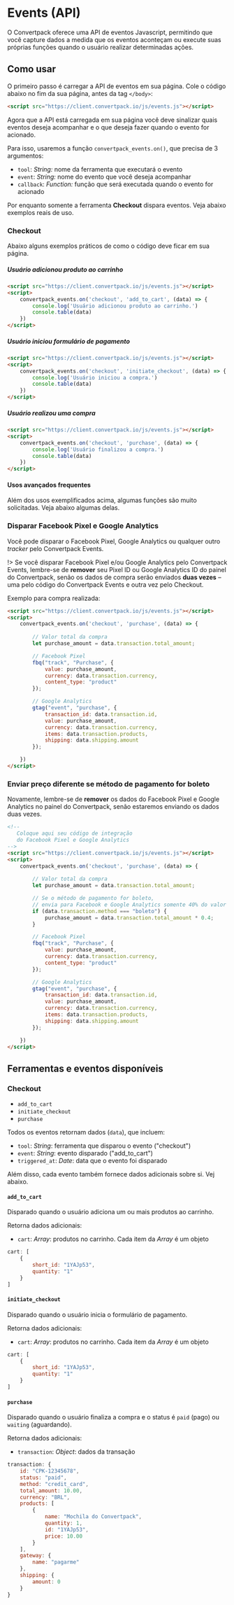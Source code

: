 # Events (API)

O Convertpack oferece uma API de eventos Javascript, permitindo que você capture dados
a medida que os eventos aconteçam ou execute suas próprias funções quando o usuário
realizar determinadas ações.

## Como usar

O primeiro passo é carregar a API de eventos em sua página. Cole o código abaixo no
fim da sua página, antes da tag `</body>`:

```html
<script src="https://client.convertpack.io/js/events.js"></script>
```

Agora que a API está carregada em sua página você deve sinalizar quais eventos deseja
acompanhar e o que deseja fazer quando o evento for acionado.

Para isso, usaremos a função `convertpack_events.on()`, que precisa de 3 argumentos:

- `tool`: _String:_ nome da ferramenta que executará o evento
- `event`: _String:_ nome do evento que você deseja acompanhar
- `callback`: _Function:_ função que será executada quando o evento for acionado

Por enquanto somente a ferramenta **Checkout** dispara eventos. Veja abaixo exemplos
reais de uso.


### Checkout

Abaixo alguns exemplos práticos de como o código deve ficar em sua página.

##### Usuário adicionou produto ao carrinho
```html
<script src="https://client.convertpack.io/js/events.js"></script>
<script>
    convertpack_events.on('checkout', 'add_to_cart', (data) => {
        console.log('Usuário adicionou produto ao carrinho.')
        console.table(data)
    })
</script>
```

##### Usuário iniciou formulário de pagamento
```html
<script src="https://client.convertpack.io/js/events.js"></script>
<script>
    convertpack_events.on('checkout', 'initiate_checkout', (data) => {
        console.log('Usuário iniciou a compra.')
        console.table(data)
    })
</script>
```

##### Usuário realizou uma compra
```html
<script src="https://client.convertpack.io/js/events.js"></script>
<script>
    convertpack_events.on('checkout', 'purchase', (data) => {
        console.log('Usuário finalizou a compra.')
        console.table(data)
    })
</script>
```

#### Usos avançados frequentes

Além dos usos exemplificados acima, algumas funções são muito solicitadas.
Veja abaixo algumas delas.

### Disparar Facebook Pixel e Google Analytics

Você pode disparar o Facebook Pixel, Google Analytics ou qualquer outro _tracker_ 
pelo Convertpack Events.

!> Se você disparar Facebook Pixel e/ou Google Analytics pelo Convertpack Events, lembre-se de **remover** seu Pixel ID ou Google Analytics ID do painel do Convertpack, senão os dados de compra serão enviados **duas vezes** – uma pelo código do Convertpack Events e outra vez pelo Checkout.

Exemplo para compra realizada:

```html
<script src="https://client.convertpack.io/js/events.js"></script>
<script>
    convertpack_events.on('checkout', 'purchase', (data) => {
        
        // Valor total da compra
        let purchase_amount = data.transaction.total_amount;

        // Facebook Pixel
        fbq("track", "Purchase", {
            value: purchase_amount,
            currency: data.transaction.currency,
            content_type: "product"
        });

        // Google Analytics
        gtag("event", "purchase", {
            transaction_id: data.transaction.id,
            value: purchase_amount,
            currency: data.transaction.currency,
            items: data.transaction.products,
            shipping: data.shipping.amount
        });

    })
</script>
```


### Enviar preço diferente se método de pagamento for boleto

Novamente, lembre-se de **remover** os dados do Facebook Pixel e Google Analytics 
no painel do Convertpack, senão estaremos enviando os dados duas vezes.

```html
<!--
   Coloque aqui seu código de integração
   do Facebook Pixel e Google Analytics
-->
<script src="https://client.convertpack.io/js/events.js"></script>
<script>
    convertpack_events.on('checkout', 'purchase', (data) => {
        
        // Valor total da compra
        let purchase_amount = data.transaction.total_amount;

        // Se o método de pagamento for boleto,
        // envia para Facebook e Google Analytics somente 40% do valor total
        if (data.transaction.method === "boleto") {
            purchase_amount = data.transaction.total_amount * 0.4;
        }

        // Facebook Pixel
        fbq("track", "Purchase", {
            value: purchase_amount,
            currency: data.transaction.currency,
            content_type: "product"
        });

        // Google Analytics
        gtag("event", "purchase", {
            transaction_id: data.transaction.id,
            value: purchase_amount,
            currency: data.transaction.currency,
            items: data.transaction.products,
            shipping: data.shipping.amount
        });

    })
</script>
```

## Ferramentas e eventos disponíveis

### Checkout

- `add_to_cart`
- `initiate_checkout`
- `purchase`

Todos os eventos retornam dados (`data`), que incluem:

- `tool`: _String_: ferramenta que disparou o evento ("checkout")
- `event`: _String_: evento disparado ("add_to_cart")
- `triggered_at`: _Date_: data que o evento foi disparado

Além disso, cada evento também fornece dados adicionais sobre si. Vej abaixo.

#### `add_to_cart`

Disparado quando o usuário adiciona um ou mais produtos ao carrinho.

Retorna dados adicionais:

- `cart`: _Array_: produtos no carrinho. Cada item da _Array_ é um objeto

```javascript
cart: [
    {
        short_id: "1YAJp53",
        quantity: "1"
    }
]
```

#### `initiate_checkout`

Disparado quando o usuário inicia o formulário de pagamento.

Retorna dados adicionais:

- `cart`: _Array_: produtos no carrinho. Cada item da _Array_ é um objeto

```javascript
cart: [
    {
        short_id: "1YAJp53",
        quantity: "1"
    }
]
```

#### `purchase`

Disparado quando o usuário finaliza a compra e o status é `paid` (pago) ou
`waiting` (aguardando).

Retorna dados adicionais:

- `transaction`: _Object_: dados da transação

```javascript
transaction: {
    id: "CPK-12345678",
    status: "paid",
    method: "credit_card",
    total_amount: 10.00,
    currency: "BRL",
    products: [
        {
            name: "Mochila do Convertpack",
            quantity: 1,
            id: "1YAJp53",
            price: 10.00
        }
    ],
    gateway: {
        name: "pagarme"
    },
    shipping: {
        amount: 0
    }
}
```
